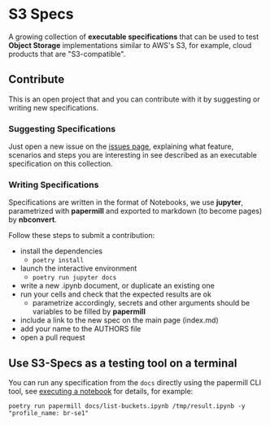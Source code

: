# S3 Specs

A growing collection of **executable specifications** that can be used to test
**Object Storage** implementations similar to AWS's S3, for example, cloud products
that are "S3-compatible".

## Contribute

This is an open project that and you can contribute with it by suggesting or writing 
new specifications.

### Suggesting Specifications

Just open a new issue on the [issues page](), explaining what feature, scenarios and steps you are
interesting in see described as an executable specification on this collection.

### Writing Specifications

Specifications are written in the format of Notebooks, we use **jupyter**, parametrized with 
**papermill** and exported to markdown (to become pages) by **nbconvert**.

Follow these steps to submit a contribution:

- install the dependencies
  - `poetry install`
- launch the interactive environment
  - `poetry run jupyter docs`
- write a new .ipynb document, or duplicate an existing one
- run your cells and check that the expected results are ok
  - parametrize accordingly, secrets and other arguments should be variables to be filled by **papermill**
- include a link to the new spec on the main page (index.md)
- add your name to the AUTHORS file
- open a pull request

## Use S3-Specs as a testing tool on a terminal

You can run any specification from the `docs` directly using the papermill CLI tool, 
see [executing a notebook](https://github.com/nteract/papermill?tab=readme-ov-file#executing-a-notebook)
for details, for example:

```
poetry run papermill docs/list-buckets.ipynb /tmp/result.ipynb -y "profile_name: br-se1"
```
